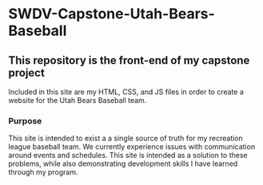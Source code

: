 # SWDV-Capstone-Utah-Bears-Baseball
## This repository is the front-end of my capstone project
Included in this site are my HTML, CSS, and JS files in order to create a website for the Utah Bears Baseball team.

### Purpose
This site is intended to exist a a single source of truth for my recreation league baseball team. We currently experience issues with communication around events and schedules. This site is intended as a solution to these problems, while also demonstrating development skills I have learned through my program.
